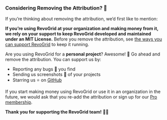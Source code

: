 ### Considering Removing the Attribution? 🤔

If you’re thinking about removing the attribution, we’d first like to mention:

**If you’re using RevoGrid at your organization and making money from it, we rely on your support to keep RevoGrid developed and maintained under an MIT License.** Before you remove the attribution, see [the ways you can support RevoGrid](../pro/) to keep it running.

Are you using RevoGrid for a **personal project**? Awesome! 🎉 Go ahead and remove the attribution. You can support us by:
- Reporting any bugs 🐞 you find
- Sending us screenshots 📸 of your projects
- Starring us ⭐ on [GitHub](https://github.com/revolist/revogrid)

If you start making money using RevoGrid or use it in an organization in the future, we would ask that you re-add the attribution or sign up for our [Pro membership](../pro/).

**Thank you for supporting the RevoGrid team!** ✌🏻

